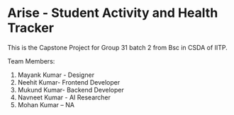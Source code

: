 # Arise - Student Activity and Health Tracker
This is the Capstone Project for Group 31 batch 2 from Bsc in CSDA of IITP.

Team Members:
1. Mayank Kumar - Designer
2. Neehit Kumar- Frontend Developer 
3. Mukund Kumar- Backend Developer 
4. Navneet Kumar - AI Researcher 
5. Mohan Kumar – NA 

